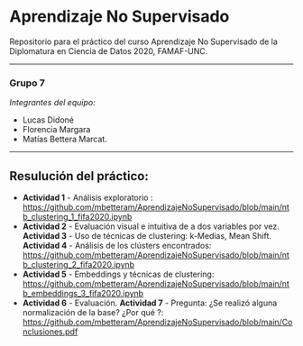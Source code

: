 # Aprendizaje No Supervisado
Repositorio para el práctico del curso Aprendizaje No Supervisado de la Diplomatura en Ciencia de Datos 2020, FAMAF-UNC. 

------------

### Grupo 7
*Integrantes del equipo:*
- Lucas Didoné
- Florencia Margara
- Matías Bettera Marcat.

------------
## Resulución del práctico:

- **Actividad 1** -  Análisis exploratorio :
https://github.com/mbetteram/AprendizajeNoSupervisado/blob/main/ntb_clustering_1_fifa2020.ipynb
- **Actividad 2** - Evaluación visual e intuitiva de a dos variables por vez. **Actividad 3** - Uso de técnicas de clustering: k-Medias, Mean Shift. **Actividad 4** - Análisis de los clústers encontrados:
https://github.com/mbetteram/AprendizajeNoSupervisado/blob/main/ntb_clustering_2_fifa2020.ipynb
- **Actividad 5** - Embeddings y técnicas de clustering:
https://github.com/mbetteram/AprendizajeNoSupervisado/blob/main/ntb_embeddings_3_fifa2020.ipynb
- **Actividad 6** - Evaluación. **Actividad 7** -  Pregunta: ¿Se realizó alguna normalización de la base? ¿Por qué ?:
https://github.com/mbetteram/AprendizajeNoSupervisado/blob/main/Conclusiones.pdf
